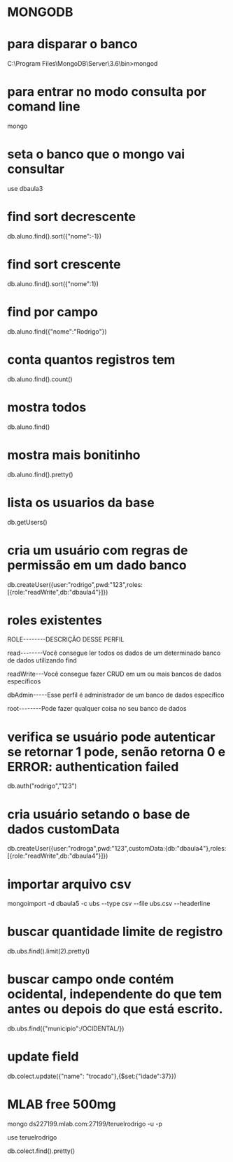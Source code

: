 # MONGODB

# para disparar o banco
C:\Program Files\MongoDB\Server\3.6\bin>mongod

# para entrar no modo consulta por comand line
mongo 

# seta o banco que o mongo vai consultar
use dbaula3

# find sort decrescente
db.aluno.find().sort({"nome":-1})

# find sort crescente
db.aluno.find().sort({"nome":1})

# find por campo
db.aluno.find({"nome":"Rodrigo"})

# conta quantos registros tem
db.aluno.find().count()

# mostra todos
db.aluno.find()

# mostra mais bonitinho
db.aluno.find().pretty()

# lista os usuarios da base
db.getUsers()

# cria um usuário com regras de permissão em um dado banco
db.createUser({user:"rodrigo",pwd:"123",roles:[{role:"readWrite",db:"dbaula4"}]})

# roles existentes
ROLE--------DESCRIÇÃO DESSE PERFIL

read--------Você consegue ler todos os dados de um determinado banco de dados utilizando find

readWrite---Você consegue fazer CRUD em um ou mais bancos de dados específicos

dbAdmin-----Esse perfil é administrador de um banco de dados específico

root--------Pode fazer qualquer coisa no seu banco de dados


# verifica se usuário pode autenticar se retornar 1 pode, senão retorna 0 e ERROR: authentication failed
db.auth("rodrigo","123")

# cria usuário setando o base de dados customData 
db.createUser({user:"rodroga",pwd:"123",customData:{db:"dbaula4"},roles:[{role:"readWrite",db:"dbaula4"}]})


# importar arquivo csv

mongoimport -d dbaula5 -c ubs --type csv --file ubs.csv --headerline

# buscar quantidade limite de registro

db.ubs.find().limit(2).pretty()

# buscar campo onde contém ocidental, independente do que tem antes ou depois do que está escrito.

db.ubs.find({"municipio":/OCIDENTAL/})

# update field

db.colect.update({"name": "trocado"},{$set:{"idade":37}})

# MLAB free 500mg

mongo ds227199.mlab.com:27199/teruelrodrigo -u <dbuser> -p <dbpassword>
  
use teruelrodrigo

db.colect.find().pretty()
  
